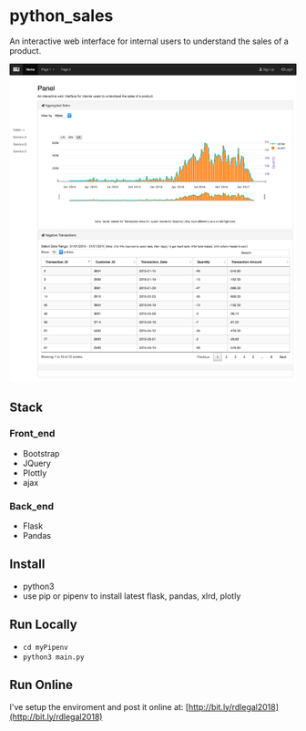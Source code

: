 # python_sales

An interactive web interface for internal users to understand the sales of a product.

![demo.png](demo.png)

## Stack
### Front_end
* Bootstrap
* JQuery
* Plottly
* ajax

### Back_end
* Flask
* Pandas

## Install
- python3
- use pip or pipenv to install latest flask, pandas, xlrd, plotly

## Run Locally
- `cd myPipenv`
- `python3 main.py`

## Run Online
I've setup the enviroment and post it online at: [http://bit.ly/rdlegal2018](http://bit.ly/rdlegal2018)



